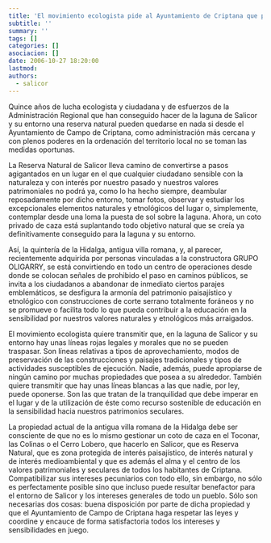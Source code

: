 ```yaml
---
title: 'El movimiento ecologista pide al Ayuntamiento de Criptana que ponga orden en la Hidalga y Salicor'
subtitle: ''
summary: ''
tags: []
categories: []
asociacion: []
date: 2006-10-27 18:20:00
lastmod:
authors: 
  - salicor
---
```


Quince años de lucha ecologista y ciudadana y de esfuerzos de la Administración Regional que han conseguido hacer de la laguna de Salicor y su entorno una reserva natural pueden quedarse en nada si desde el Ayuntamiento de Campo de Criptana, como administración más cercana y con plenos poderes en la ordenación del territorio local no se toman las medidas oportunas.

La Reserva Natural de Salicor lleva camino de convertirse a pasos agigantados en un lugar en el que cualquier ciudadano sensible con la naturaleza y con interés por nuestro pasado y nuestros valores patrimoniales no podrá ya, como lo ha hecho siempre, deambular reposadamente por dicho entorno, tomar fotos, observar y estudiar los excepcionales elementos naturales y etnológicos del lugar o, simplemente, contemplar desde una loma la puesta de sol sobre la laguna. Ahora, un coto privado de caza está suplantando todo objetivo natural que se creía ya definitivamente conseguido para la laguna y su entorno.

Así, la quintería de la Hidalga, antigua villa romana, y, al parecer, recientemente adquirida por personas vinculadas a la constructora GRUPO OLIGARRY, se está convirtiendo en todo un centro de operaciones desde donde se colocan señales de prohibido el paso en caminos públicos, se invita a los ciudadanos a abandonar de inmediato ciertos parajes emblemáticos, se desfigura la armonía del patrimonio paisajístico y etnológico con construcciones de corte serrano totalmente foráneos y no se promueve o facilita todo lo que pueda contribuir a la educación en la sensibilidad por nuestros valores naturales y etnológicos más arraigados.



El movimiento ecologista quiere transmitir que, en la laguna de Salicor y su entorno hay unas líneas rojas legales y morales que no se pueden traspasar. Son líneas relativas a tipos de aprovechamiento, modos de preservación de las construcciones y paisajes tradicionales y tipos de actividades susceptibles de ejecución. Nadie, además, puede apropiarse de ningún camino por muchas propiedades que posea a su alrededor. También quiere transmitir que hay unas líneas blancas a las que nadie, por ley, puede oponerse. Son las que tratan de la tranquilidad que debe imperar en el lugar y de la utilización de éste como recurso sostenible de educación en la sensibilidad hacia nuestros patrimonios seculares. 

La propiedad actual de la antigua villa romana de la Hidalga debe ser consciente de que no es lo mismo gestionar un coto de caza en el Toconar, las Colinas o el Cerro Lobero, que hacerlo en Salicor, que es Reserva Natural, que es zona protegida de interés paisajístico, de interés natural y de interés medioambiental y que es además el alma y el centro de los valores patrimoniales y seculares de todos los habitantes de Criptana. Compatibilizar sus intereses pecuniarios con todo ello, sin embargo, no sólo es perfectamente posible sino que incluso puede resultar benefactor para el entorno de Salicor y los intereses generales de todo un pueblo. Sólo son necesarias dos cosas: buena disposición por parte de dicha propiedad y que el Ayuntamiento de Campo de Criptana haga respetar las leyes y coordine y encauce de forma satisfactoria todos los intereses y sensibilidades en juego. 